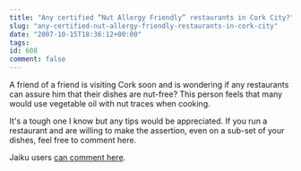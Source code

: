 ```yaml
---
title: "Any certified “Nut Allergy Friendly” restaurants in Cork City?"
slug: "any-certified-nut-allergy-friendly-restaurants-in-cork-city"
date: "2007-10-15T18:36:12+00:00"
tags:
id: 608
comment: false
---
```


A friend of a friend is visiting Cork soon and is wondering if any restaurants can assure him that their dishes are nut-free? This person feels that many would use vegetable oil with nut traces when cooking. 

It's a tough one I know but any tips would be appreciated. If you run a restaurant and are willing to make the assertion, even on a sub-set of your dishes, feel free to comment here.

Jaiku users [can comment here](http://conoro.jaiku.com/presence/14343836).
